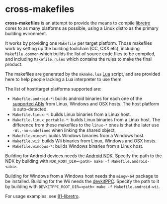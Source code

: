 # cross-makefiles

**cross-makefiles** is an attempt to provide the means to compile [libretro](http://www.libretro.com/) cores to as many platforms as possible, using a Linux distro as the primary building evironment.

It works by providing one `Makefile` per target platform. Those makefiles work by setting up the building toolchain (CC, CXX etc), including `Makefile.common` which builds the list of source code files to be compiled, and including `Makefile.rules` which contains the rules to make the final product.

The makefiles are generated by the `mkmake.lua` [Lua](http://www.lua.org/) script, and are provided here to help people lacking a Lua interpreter to use them.

The list of host/target platforms supported are:

* `Makefile.android-*`: builds android binaries for each one of the [supported ABIs](https://developer.android.com/ndk/guides/abis.html) from Linux, Windows and OSX hosts. The host platform is auto-detected.
* `Makefile.linux-*`: builds Linux binaries from a Linux host.
* `Makefile.linux_portable-*`: builds Linux binaries from a Linux host. The difference from these makefiles to the `linux-*` ones is that the later use `-Wl,-no-undefined` when linking the shared object,
* `Makefile.mingw*`: builds Windows binaries from a Windows host.
* `Makefile.wii`: builds Wii binaries from Linux, Windows and OSX hosts.
* `Makefile.windows-*`: builds Windows binaries from a Linux host.

Building for Android devices needs the [Android NDK](https://developer.android.com/tools/sdk/ndk/index.html). Specify the path to the NDK by building with `NDK_ROOT_DIR=<path> make -f Makefile.android-<abi>`.

Building for Windows from a Windows host needs the `mingw-64` package to be installed. Building for the Wii needs the [devkitPPC](http://wiibrew.org/wiki/DevkitPPC). Specify the path to it by building with `DEVKITPPC_ROOT_DIR=<path> make -f Makefile.android-wii`.

For usage examples, see [81-libretro](https://github.com/libretro/81-libretro).
